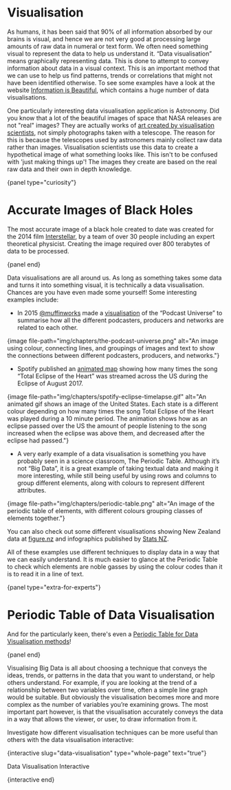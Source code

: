 # Visualisation

As humans, it has been said that 90% of all information absorbed by our brains is visual, and hence we are not very good at processing large amounts of raw data in numeral or text form. We often need something visual to represent the data to help us understand it. “Data visualisation” means graphically representing data.
This is done to attempt to convey information about data in a visual context. This is an important method that we can use to help us find patterns, trends or correlations that might not have been identified otherwise.
To see some examples have a look at the website [Information is Beautiful](https://informationisbeautiful.net/), which contains a huge number of data visualisations.

One particularly interesting data visualisation application is Astronomy. Did you know that a lot of the beautiful images of space that NASA releases are not "real" images? They are actually works of [art created by visualisation scientists](https://www.youtube.com/watch?v=xc1V9d8jrr8), not simply photographs taken with a telescope.
The reason for this is because the telescopes used by astronomers mainly collect raw data rather than images. Visualisation scientists use this data to create a hypothetical image of what something looks like. This isn't to be confused with 'just making things up'! The images they create are based on the real raw data and their own in depth knowledge.

{panel type="curiosity"}

# Accurate Images of Black Holes

The most accurate image of a black hole created to date was created for the 2014 film [Interstellar](https://www.youtube.com/watch?v=MfGfZwQ_qaY), by a team of over 30 people including an expert theoretical physicist.
Creating the image required over 800 terabytes of data to be processed.

{panel end}

Data visualisations are all around us. As long as something takes some data and turns it into something visual, it is technically a data visualisation. Chances are you have even made some yourself! Some interesting examples include:

- In 2015 [@muffinworks](https://twitter.com/muffinworks) made a [visualisation](https://twitter.com/muffinworks/status/660674764684554240) of the “Podcast Universe” to summarise how all the different podcasters, producers and networks are related to each other.

{image file-path="img/chapters/the-podcast-universe.png" alt="An image using colour, connecting lines, and groupings of images and text to show the connections between different podcasters, producers, and networks."}

- Spotify published an [animated map](https://www.cnet.com/news/spotify-gif-shows-total-eclipse-of-the-heart-eclipsing-the-eclipse/) showing how many times the song “Total Eclipse of the Heart” was streamed across the US during the Eclipse of August 2017.

{image file-path="img/chapters/spotify-eclipse-timelapse.gif" alt="An animated gif shows an image of the United States. Each state is a different colour depending on how many times the song Total Eclipse of the Heart was played during a 10 minute period. The animation shows how as an eclipse passed over the US the amount of people listening to the song increased when the eclipse was above them, and decreased after the eclipse had passed."}

- A very early example of a data visualisation is something you have probably seen in a science classroom, The Periodic Table.
Although it’s not “Big Data”, it is a great example of taking textual data and making it more interesting, while still being useful by using rows and columns to group different elements, along with colours to represent different attributes.

{image file-path="img/chapters/periodic-table.png" alt="An image of the periodic table of elements, with different colours grouping classes of elements together."}


You can also check out some different visualisations showing New Zealand data at [figure.nz](https://figure.nz/) and infographics published by [Stats NZ](https://www.stats.govt.nz/insights?filters=Infographics).

All of these examples use different techniques to display data in a way that we can easily understand. It is much easier to glance at the Periodic Table to check which elements are noble gasses by using the colour codes than it is to read it in a line of text.

{panel type="extra-for-experts"}

# Periodic Table of Data Visualisation

And for the particularly keen, there's even a [Periodic Table for Data Visualisation methods](http://www.visual-literacy.org/periodic_table/periodic_table.html)!

{panel end}

Visualising Big Data is all about choosing a technique that conveys the ideas, trends, or patterns in the data that you want to understand, or help others understand.
For example, if you are looking at the trend of a relationship between two variables over time, often a simple line graph would be suitable. But obviously the visualisation becomes more and more complex as the number of variables you’re examining grows. The most important part however, is that the visualisation accurately conveys the data in a way that allows the viewer, or user, to draw information from it.

Investigate how different visualisation techniques can be more useful than others with the data visualisation interactive:

{interactive slug="data-visualisation" type="whole-page" text="true"}

Data Visualisation Interactive

{interactive end}
